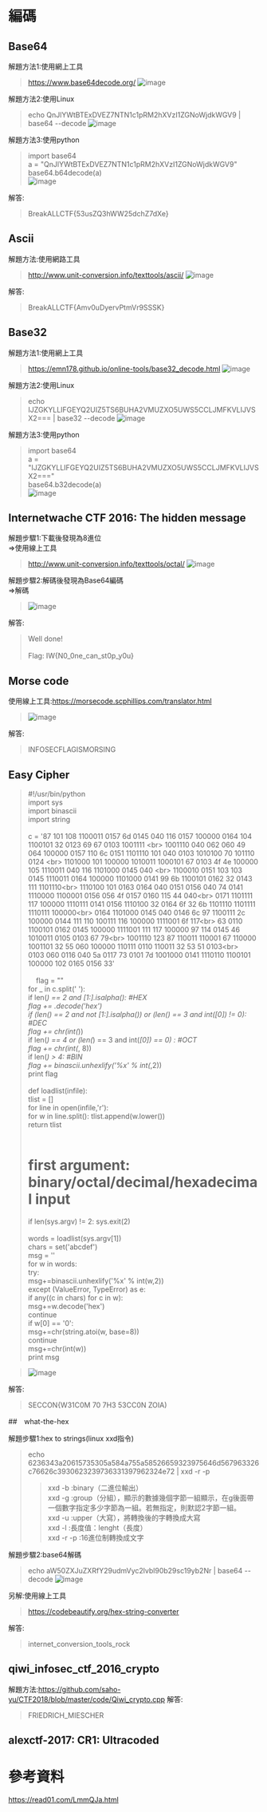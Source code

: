 # 編碼

## Base64

解題方法1:使用網上工具

>https://www.base64decode.org/
>![image](https://github.com/saho-yu/CTF2018/blob/master/code/pictures/Base64.png)

解題方法2:使用Linux

>echo QnJlYWtBTExDVEZ7NTN1c1pRM2hXVzI1ZGNoWjdkWGV9 | base64 --decode
>![image](https://github.com/saho-yu/CTF2018/blob/master/code/pictures/Base64(2).png)

解題方法3:使用python

>import base64<br>
>a = "QnJlYWtBTExDVEZ7NTN1c1pRM2hXVzI1ZGNoWjdkWGV9"<br>
>base64.b64decode(a)<br>
>![image](https://github.com/saho-yu/CTF2018/blob/master/code/pictures/Base64(3).png)

解答:

>BreakALLCTF{53usZQ3hWW25dchZ7dXe}


## Ascii

解題方法:使用網路工具

>http://www.unit-conversion.info/texttools/ascii/
>![image](https://github.com/saho-yu/CTF2018/blob/master/code/pictures/Ascii.png)

解答:

>BreakALLCTF{Amv0uDyervPtmVr9SSSK}


## Base32

解題方法1:使用網上工具

>https://emn178.github.io/online-tools/base32_decode.html
>![image](https://github.com/saho-yu/CTF2018/blob/master/code/pictures/Base32(1).png)

解題方法2:使用Linux

>echo IJZGKYLLIFGEYQ2UIZ5TS6BUHA2VMUZXO5UWS5CCLJMFKVLIJVSX2=== | base32 --decode
>![image](https://github.com/saho-yu/CTF2018/blob/master/code/pictures/Base32(2).png)

解題方法3:使用python

>import base64<br>
>a = "IJZGKYLLIFGEYQ2UIZ5TS6BUHA2VMUZXO5UWS5CCLJMFKVLIJVSX2==="<br>
>base64.b32decode(a)<br>
>![image](https://github.com/saho-yu/CTF2018/blob/master/code/pictures/Base32(3).png)


## Internetwache CTF 2016: The hidden message

解題步驟1:下載後發現為8進位<br>
=>使用線上工具

>http://www.unit-conversion.info/texttools/octal/
>![image](https://github.com/saho-yu/CTF2018/blob/master/code/pictures/the%20hidden%20message.png)

解題步驟2:解碼後發現為Base64編碼<br>
=>解碼

>![image](https://github.com/saho-yu/CTF2018/blob/master/code/pictures/the%20hidden%20message(2).png)

解答:

>Well done!<br>
><br>
>Flag: IW{N0_0ne_can_st0p_y0u}<br>


## Morse code

使用線上工具:https://morsecode.scphillips.com/translator.html<br>

>![image](https://github.com/saho-yu/CTF2018/blob/master/code/pictures/morse.png)

解答:

>INFOSECFLAGISMORSING


## Easy Cipher

>#!/usr/bin/python<br>
>import sys<br>
>import binascii<br>
>import string<br>
><br>
>c = '87 101 108 1100011 0157 6d 0145 040 116 0157 100000 0164 104 1100101 32 0123 69 67 0103 1001111 \<br>
>    1001110 040 062 060 49 064 100000 0157 110 6c 0151 1101110 101 040 0103 1010100 70 101110 0124 \<br>
>     1101000 101 100000 1010011 1000101 67 0103 4f 4e 100000 105 1110011 040 116 1101000 0145 040 \<br>
>     1100010 0151 103 103 0145 1110011 0164 100000 1101000 0141 99 6b 1100101 0162 32 0143 111 1101110\<br>
>     1110100 101 0163 0164 040 0151 0156 040 74 0141 1110000 1100001 0156 056 4f 0157 0160 115 44 040\<br>
>     0171 1101111 117 100000 1110111 0141 0156 1110100 32 0164 6f 32 6b 1101110 1101111 1110111 100000\<br>
>     0164 1101000 0145 040 0146 6c 97 1100111 2c 100000 0144 111 110 100111 116 100000 1111001 6f 117\<br>
>     63 0110 1100101 0162 0145 100000 1111001 111 117 100000 97 114 0145 46 1010011 0105 0103 67 79\<br>
>     1001110 123 87 110011 110001 67 110000 1001101 32 55 060 100000 110111 0110 110011 32 53 51 0103\<br>
>     0103 060 0116 040 5a 0117 73 0101 7d 1001000 0141 1110110 1100101 100000 102 0165 0156 33'<br>
><br>     
>flag = ""<br>
>for _ in c.split(' '):<br>
>  if len(_) == 2 and _[1:].isalpha(): #HEX<br>
>    flag += _.decode('hex')<br>
>  if (len(_) == 2 and not _[1:].isalpha()) or (len(_) == 3 and int(_[0]) != 0): #DEC<br>
>    flag += chr(int(_))<br>
>  if len(_) == 4 or (len(_) == 3 and int(_[0]) == 0) : #OCT<br>
>   flag += chr(int(_, 8))<br>
>  if len(_) > 4: #BIN<br>
>    flag += binascii.unhexlify('%x' % int(_,2))<br>
>print flag<br>
><br>
>def loadlist(infile):<br>
>	tlist = []<br>
>	for line in open(infile,'r'):<br>
>		for w in line.split(): tlist.append(w.lower())<br>
>	return tlist<br>
><br>
># first argument: binary/octal/decimal/hexadecimal input<br>
>if len(sys.argv) != 2: sys.exit(2)<br>
><br>
>words = loadlist(sys.argv[1])<br>
>chars = set('abcdef')<br>
>msg = ''<br>
>for w in words:<br>
>	try:<br>
>		msg+=binascii.unhexlify('%x' % int(w,2))<br>
>	except (ValueError, TypeError) as e:<br>
>		if any((c in chars) for c in w):<br>
>			msg+=w.decode('hex')<br>
>			continue<br>
>		if w[0] == '0':<br>
>			msg+=chr(string.atoi(w, base=8))<br>
>			continue<br>
>		msg+=chr(int(w))<br>
>print msg<br>

>![image](https://github.com/saho-yu/CTF2018/blob/master/code/pictures/easy%20cipher.png)

解答:

>SECCON{W31C0M 70 7H3 53CC0N ZOIA)

##　what-the-hex

解題步驟1:hex to strings(linux xxd指令)

>echo 6236343a20615735305a584a755a58526659323975646d567963326c76626c3930623239736331397962324e72 | xxd -r -p
>>xxd -b :binary（二進位輸出）<br>
>>xxd -g :group（分組），顯示的數據幾個字節一組顯示，在g後面帶一個數字指定多少字節為一組。若無指定，則默認2字節一組。<br>
>>xxd -u :upper（大寫），將轉換後的字轉換成大寫<br>
>>xxd -l :長度值：lenght（長度）<br>
>>xxd -r -p :16進位制轉換成文字<br>

解題步驟2:base64解碼

>echo aW50ZXJuZXRfY29udmVyc2lvbl90b29sc19yb2Nr | base64 --decode
>![image](https://github.com/saho-yu/CTF2018/blob/master/code/pictures/what-the-hex.png)

另解:使用線上工具

>https://codebeautify.org/hex-string-converter

解答:

>internet_conversion_tools_rock


## qiwi_infosec_ctf_2016_crypto

解題方法:https://github.com/saho-yu/CTF2018/blob/master/code/Qiwi_crypto.cpp
解答:

>FRIEDRICH_MIESCHER


## alexctf-2017: CR1: Ultracoded








# 參考資料
https://read01.com/LmmQJa.html
